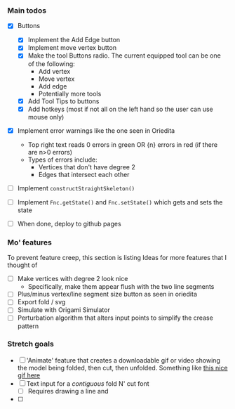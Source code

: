 ### Main todos
 - [x] Buttons
	- [x] Implement the Add Edge button
	- [x] Implement move vertex button
	- [x] Make the tool Buttons radio. The current equipped tool can be one of the following:
		- Add vertex
		- Move vertex
		- Add edge
		- Potentially more tools
	- [x] Add Tool Tips to buttons
	- [x] Add hotkeys (most if not all on the left hand so the user can use mouse only)
- [x] Implement error warnings like the one seen in Oriedita
	-  Top right text reads 0 errors in green OR {n} errors in red (if there are n>0 errors)
	-  Types of errors include:
		- Vertices that don't have degree 2
		- Edges that intersect each other
- [ ] Implement `constructStraightSkeleton()`
- [ ] Implement `Fnc.getState()` and `Fnc.setState()` which gets and sets the state

- [ ] When done, deploy to github pages

### Mo' features
To prevent feature creep, this section is listing Ideas for more features that I thought of
- [ ] Make vertices with degree 2 look nice
	- Specifically, make them appear flush with the two line segments
- [ ] Plus/minus vertex/line segment size button as seen in oriedita
- [ ] Export fold / svg
- [ ] Simulate with Origami Simulator
- [ ] Perturbation algorithm that alters input points to simplify the crease pattern
### Stretch goals
- [ ] 'Animate' feature that creates a downloadable gif or video showing the model being folded, then cut, then unfolded. Something like [this nice gif here](https://en.wikipedia.org/wiki/Fold-and-cut_theorem#/media/File:FoldedKoch.gif)
- [ ] Text input for a *contiguous* fold N' cut font
	- [ ] Requires drawing a line and
- [ ] 